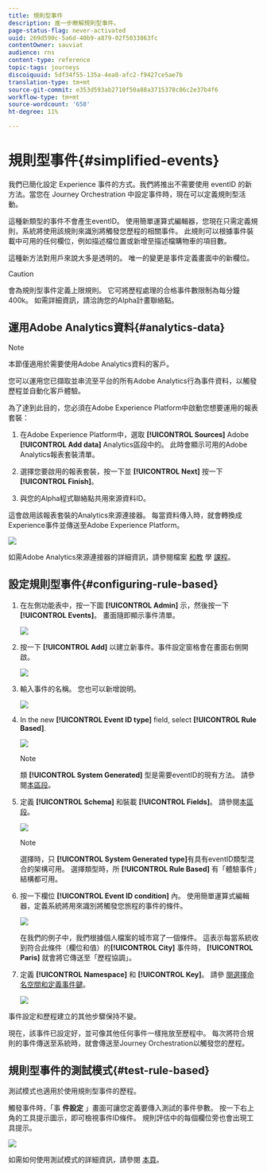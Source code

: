 ```yaml
---
title: 規則型事件
description: 進一步瞭解規則型事件。
page-status-flag: never-activated
uuid: 269d590c-5a6d-40b9-a879-02f5033863fc
contentOwner: sauviat
audience: rns
content-type: reference
topic-tags: journeys
discoiquuid: 5df34f55-135a-4ea8-afc2-f9427ce5ae7b
translation-type: tm+mt
source-git-commit: e353d593ab2710f50a88a3715378c86c2e37b4f6
workflow-type: tm+mt
source-wordcount: '658'
ht-degree: 11%

---
```



# 規則型事件{#simplified-events}

我們已簡化設定 Experience 事件的方式。我們將推出不需要使用 eventID 的新方法。當您在 Journey Orchestration 中設定事件時，現在可以定義規則型活動。

這種新類型的事件不會產生eventID。 使用簡單運算式編輯器，您現在只需定義規則，系統將使用該規則來識別將觸發您歷程的相關事件。 此規則可以根據事件裝載中可用的任何欄位，例如描述檔位置或新增至描述檔購物車的項目數。

這種新方法對用戶來說大多是透明的。 唯一的變更是事件定義畫面中的新欄位。

>[!CAUTION]
>
>會為規則型事件定義上限規則。 它可將歷程處理的合格事件數限制為每分鐘400k。 如需詳細資訊，請洽詢您的Alpha計畫聯絡點。

## 運用Adobe Analytics資料{#analytics-data}

>[!NOTE]
>
>本節僅適用於需要使用Adobe Analytics資料的客戶。

您可以運用您已擷取並串流至平台的所有Adobe Analytics行為事件資料，以觸發歷程並自動化客戶體驗。

為了達到此目的，您必須在Adobe Experience Platform中啟動您想要運用的報表套裝：

1. 在Adobe Experience Platform中，選取 **[!UICONTROL Sources]** Adobe **[!UICONTROL Add data]** Analytics區段中的。 此時會顯示可用的Adobe Analytics報表套裝清單。

1. 選擇您要啟用的報表套裝，按一下並 **[!UICONTROL Next]** 按一下 **[!UICONTROL Finish]**。

1. 與您的Alpha程式聯絡點共用來源資料ID。

這會啟用該報表套裝的Analytics來源連接器。 每當資料傳入時，就會轉換成Experience事件並傳送至Adobe Experience Platform。

![](../assets/alpha-event9.png)

如需Adobe Analytics來源連接器的詳細資訊，請參閱檔案 [和教](https://docs.adobe.com/help/en/experience-platform/sources/connectors/adobe-applications/analytics.html) 學 [課程](https://docs.adobe.com/content/help/en/experience-platform/sources/ui-tutorials/create/adobe-applications/analytics.html)。

## 設定規則型事件{#configuring-rule-based}

1. 在左側功能表中，按一下圖 **[!UICONTROL Admin]** 示，然後按一下 **[!UICONTROL Events]**。 畫面隨即顯示事件清單。

   ![](../assets/alpha-event1.png)

1. 按一下 **[!UICONTROL Add]** 以建立新事件。事件設定窗格會在畫面右側開啟。

   ![](../assets/alpha-event2.png)

1. 輸入事件的名稱。 您也可以新增說明。

   ![](../assets/alpha-event3.png)

1. In the new **[!UICONTROL Event ID type]** field, select **[!UICONTROL Rule Based]**.

   ![](../assets/alpha-event4.png)

   >[!NOTE]
   >
   >類 **[!UICONTROL System Generated]** 型是需要eventID的現有方法。 請參閱[本區段](../event/about-events.md)。

1. 定義 **[!UICONTROL Schema]** 和裝載 **[!UICONTROL Fields]**。 請參閱[本區段](../event/defining-the-payload-fields.md)。

   ![](../assets/alpha-event5.png)

   >[!NOTE]
   >
   >選擇時，只 **[!UICONTROL System Generated type]**&#x200B;有具有eventID類型混合的架構可用。 選擇類型時，所 **[!UICONTROL Rule Based]** 有「體驗事件」結構都可用。

1. 按一下欄位 **[!UICONTROL Event ID condition]** 內。 使用簡單運算式編輯器，定義系統將用來識別將觸發您旅程的事件的條件。

   ![](../assets/alpha-event6.png)

   在我們的例子中，我們根據個人檔案的城市寫了一個條件。 這表示每當系統收到符合此條件（欄位和值）的&#x200B;**[!UICONTROL City]** 事件時， **[!UICONTROL Paris]** 就會將它傳送至「歷程協調」。

1. 定義 **[!UICONTROL Namespace]** 和 **[!UICONTROL Key]**。 請參 [閱選擇命名空間](../event/selecting-the-namespace.md)[和定義事件鍵](../event/defining-the-event-key.md)。

   ![](../assets/alpha-event7.png)

事件設定和歷程建立的其他步驟保持不變。

現在，該事件已設定好，並可像其他任何事件一樣拖放至歷程中。 每次將符合規則的事件傳送至系統時，就會傳送至Journey Orchestration以觸發您的歷程。

## 規則型事件的測試模式{#test-rule-based}

測試模式也適用於使用規則型事件的歷程。

觸發事件時，「事 **件設定** 」畫面可讓您定義要傳入測試的事件參數。 按一下右上角的工具提示圖示，即可檢視事件ID條件。 規則評估中的每個欄位旁也會出現工具提示。

![](../assets/alpha-event8.png)

如需如何使用測試模式的詳細資訊，請參閱 [本頁](../building-journeys/testing-the-journey.md)。
